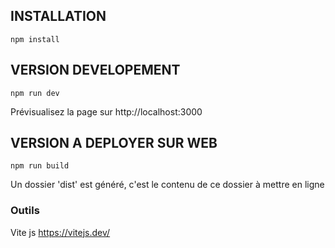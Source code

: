 ## INSTALLATION

`npm install`

## VERSION DEVELOPEMENT

`npm run dev`

Prévisualisez la page sur http://localhost:3000

## VERSION A DEPLOYER SUR WEB

`npm run build`

Un dossier 'dist' est généré, c'est le contenu de ce dossier à mettre en ligne

### Outils

Vite js https://vitejs.dev/
